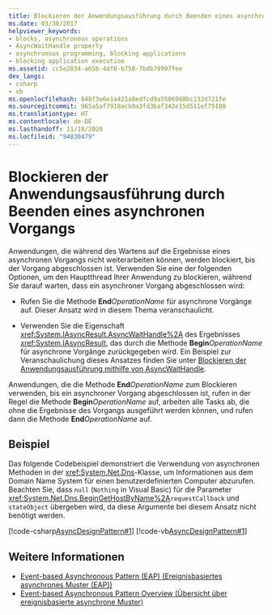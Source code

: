 ```yaml
---
title: Blockieren der Anwendungsausführung durch Beenden eines asynchronen Vorgangs
ms.date: 03/30/2017
helpviewer_keywords:
- blocks, asynchronous operations
- AsyncWaitHandle property
- asynchronous programming, blocking applications
- blocking application execution
ms.assetid: cc5e2834-a65b-4df8-b750-7bdb79997fee
dev_langs:
- csharp
- vb
ms.openlocfilehash: 848f3e6e1a421a8edfcd9a5506988bc132d721fe
ms.sourcegitcommit: 965a5af7918acb0a3fd3baf342e15d511ef75188
ms.translationtype: HT
ms.contentlocale: de-DE
ms.lasthandoff: 11/18/2020
ms.locfileid: "94830479"
---
```

# <a name="blocking-application-execution-by-ending-an-async-operation"></a>Blockieren der Anwendungsausführung durch Beenden eines asynchronen Vorgangs
Anwendungen, die während des Wartens auf die Ergebnisse eines asynchronen Vorgangs nicht weiterarbeiten können, werden blockiert, bis der Vorgang abgeschlossen ist. Verwenden Sie eine der folgenden Optionen, um den Hauptthread Ihrer Anwendung zu blockieren, während Sie darauf warten, dass ein asynchroner Vorgang abgeschlossen wird:  
  
- Rufen Sie die Methode **End**_OperationName_ für asynchrone Vorgänge auf. Dieser Ansatz wird in diesem Thema veranschaulicht.  
  
- Verwenden Sie die Eigenschaft <xref:System.IAsyncResult.AsyncWaitHandle%2A> des Ergebnisses <xref:System.IAsyncResult>, das durch die Methode **Begin**_OperationName_ für asynchrone Vorgänge zurückgegeben wird. Ein Beispiel zur Veranschaulichung dieses Ansatzes finden Sie unter [Blockieren der Anwendungsausführung mithilfe von AsyncWaitHandle](blocking-application-execution-using-an-asyncwaithandle.md).  
  
 Anwendungen, die die Methode **End**_OperationName_ zum Blockieren verwenden, bis ein asynchroner Vorgang abgeschlossen ist, rufen in der Regel die Methode **Begin**_OperationName_ auf, arbeiten alle Tasks ab, die ohne die Ergebnisse des Vorgangs ausgeführt werden können, und rufen dann die Methode **End**_OperationName_ auf.  
  
## <a name="example"></a>Beispiel  
 Das folgende Codebeispiel demonstriert die Verwendung von asynchronen Methoden in der <xref:System.Net.Dns>-Klasse, um Informationen aus dem Domain Name System für einen benutzerdefinierten Computer abzurufen. Beachten Sie, dass `null` (`Nothing` in Visual Basic) für die Parameter <xref:System.Net.Dns.BeginGetHostByName%2A>`requestCallback` und `stateObject` übergeben wird, da diese Argumente bei diesem Ansatz nicht benötigt werden.  
  
 [!code-csharp[AsyncDesignPattern#1](../../../samples/snippets/csharp/VS_Snippets_CLR/AsyncDesignPattern/CS/Async_EndBlock.cs#1)]
 [!code-vb[AsyncDesignPattern#1](../../../samples/snippets/visualbasic/VS_Snippets_CLR/AsyncDesignPattern/VB/Async_EndBlock.vb#1)]  
  
## <a name="see-also"></a>Weitere Informationen

- [Event-based Asynchronous Pattern (EAP) (Ereignisbasiertes asynchrones Muster (EAP))](event-based-asynchronous-pattern-eap.md)
- [Event-based Asynchronous Pattern Overview (Übersicht über ereignisbasierte asynchrone Muster)](event-based-asynchronous-pattern-overview.md)
